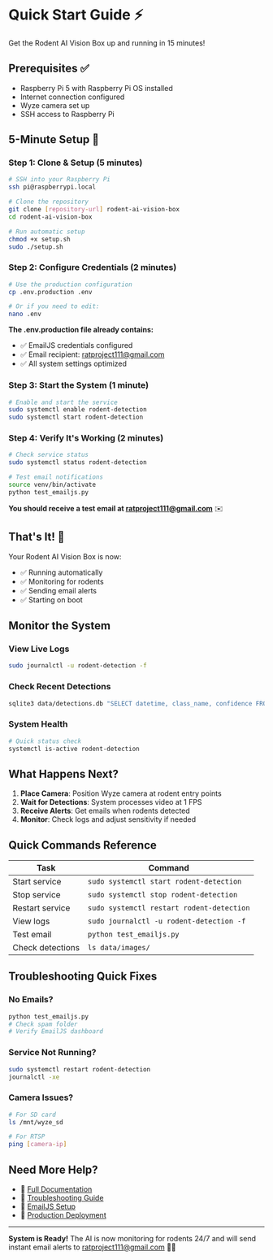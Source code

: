 # Quick Start Guide ⚡

Get the Rodent AI Vision Box up and running in 15 minutes!

## Prerequisites ✅
- Raspberry Pi 5 with Raspberry Pi OS installed
- Internet connection configured
- Wyze camera set up
- SSH access to Raspberry Pi

## 5-Minute Setup 🚀

### Step 1: Clone & Setup (5 minutes)
```bash
# SSH into your Raspberry Pi
ssh pi@raspberrypi.local

# Clone the repository
git clone [repository-url] rodent-ai-vision-box
cd rodent-ai-vision-box

# Run automatic setup
chmod +x setup.sh
sudo ./setup.sh
```

### Step 2: Configure Credentials (2 minutes)
```bash
# Use the production configuration
cp .env.production .env

# Or if you need to edit:
nano .env
```

**The .env.production file already contains:**
- ✅ EmailJS credentials configured
- ✅ Email recipient: ratproject111@gmail.com
- ✅ All system settings optimized

### Step 3: Start the System (1 minute)
```bash
# Enable and start the service
sudo systemctl enable rodent-detection
sudo systemctl start rodent-detection
```

### Step 4: Verify It's Working (2 minutes)
```bash
# Check service status
sudo systemctl status rodent-detection

# Test email notifications
source venv/bin/activate
python test_emailjs.py
```

**You should receive a test email at ratproject111@gmail.com** ✉️

## That's It! 🎉

Your Rodent AI Vision Box is now:
- ✅ Running automatically
- ✅ Monitoring for rodents
- ✅ Sending email alerts
- ✅ Starting on boot

## Monitor the System

### View Live Logs
```bash
sudo journalctl -u rodent-detection -f
```

### Check Recent Detections
```bash
sqlite3 data/detections.db "SELECT datetime, class_name, confidence FROM detections ORDER BY datetime DESC LIMIT 5;"
```

### System Health
```bash
# Quick status check
systemctl is-active rodent-detection
```

## What Happens Next?

1. **Place Camera**: Position Wyze camera at rodent entry points
2. **Wait for Detections**: System processes video at 1 FPS
3. **Receive Alerts**: Get emails when rodents detected
4. **Monitor**: Check logs and adjust sensitivity if needed

## Quick Commands Reference

| Task | Command |
|------|---------|
| Start service | `sudo systemctl start rodent-detection` |
| Stop service | `sudo systemctl stop rodent-detection` |
| Restart service | `sudo systemctl restart rodent-detection` |
| View logs | `sudo journalctl -u rodent-detection -f` |
| Test email | `python test_emailjs.py` |
| Check detections | `ls data/images/` |

## Troubleshooting Quick Fixes

### No Emails?
```bash
python test_emailjs.py
# Check spam folder
# Verify EmailJS dashboard
```

### Service Not Running?
```bash
sudo systemctl restart rodent-detection
journalctl -xe
```

### Camera Issues?
```bash
# For SD card
ls /mnt/wyze_sd

# For RTSP
ping [camera-ip]
```

## Need More Help?

- 📖 [Full Documentation](README.md)
- 🔧 [Troubleshooting Guide](docs/TROUBLESHOOTING.md)
- 📧 [EmailJS Setup](docs/EMAILJS_SETUP.md)
- 🚀 [Production Deployment](PRODUCTION_DEPLOYMENT.md)

---

**System is Ready!** The AI is now monitoring for rodents 24/7 and will send instant email alerts to ratproject111@gmail.com 🐀📧